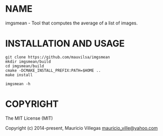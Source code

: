# NAME

imgsmean - Tool that computes the average of a list of images.

# INSTALLATION AND USAGE

    git clone https://github.com/mauvilsa/imgsmean
    mkdir imgsmean/build
    cd imgsmean/build
    cmake -DCMAKE_INSTALL_PREFIX:PATH=$HOME ..
    make install
    
    imgsmean -h

# COPYRIGHT

The MIT License (MIT)

Copyright (c) 2014-present, Mauricio Villegas <mauricio_ville@yahoo.com>
